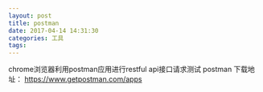```yaml
---
layout: post
title: postman
date: 2017-04-14 14:31:30
categories: 工具
tags: 
---
```

chrome浏览器利用postman应用进行restful api接口请求测试
postman 下载地址：
	https://www.getpostman.com/apps
